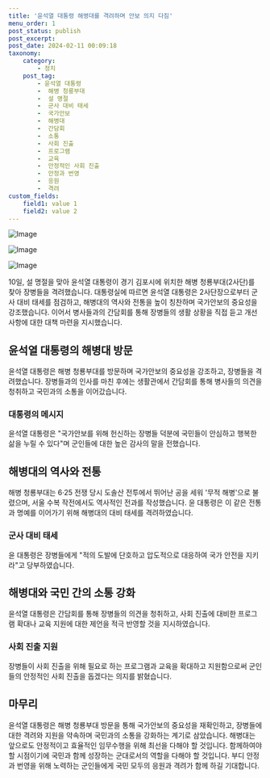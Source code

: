 ```yaml
---
title: '윤석열 대통령 해병대를 격려하며 안보 의지 다짐'
menu_order: 1
post_status: publish
post_excerpt: 
post_date: 2024-02-11 00:09:18
taxonomy:
    category:
        - 정치
    post_tag:
        - 윤석열 대통령
        -  해병 청룡부대
        -  설 명절
        -  군사 대비 태세
        -  국가안보
        -  해병대
        -  간담회
        -  소통
        -  사회 진출
        -  프로그램
        -  교육
        -  안정적인 사회 진출
        -  안정과 번영
        -  응원
        -  격려
custom_fields:
    field1: value 1
    field2: value 2
---
```


![Image](https://imgnews.pstatic.net/image/025/2024/02/10/0003340717_001_20240210195701067.jpg?type=w647)

![Image](https://imgnews.pstatic.net/image/025/2024/02/10/0003340717_002_20240210195701112.jpg?type=w647)

![Image](https://imgnews.pstatic.net/image/025/2024/02/10/0003340717_003_20240210195701145.jpg?type=w647)

10일, 설 명절을 맞아 윤석열 대통령이 경기 김포시에 위치한 해병 청룡부대(2사단)를 찾아 장병들을 격려했습니다. 대통령실에 따르면 윤석열 대통령은 2사단장으로부터 군사 대비 태세를 점검하고, 해병대의 역사와 전통을 높이 칭찬하며 국가안보의 중요성을 강조했습니다. 이어서 병사들과의 간담회를 통해 장병들의 생활 상황을 직접 듣고 개선 사항에 대한 대책 마련을 지시했습니다.
## 윤석열 대통령의 해병대 방문
윤석열 대통령은 해병 청룡부대를 방문하며 국가안보의 중요성을 강조하고, 장병들을 격려했습니다. 장병들과의 인사를 마친 후에는 생활관에서 간담회를 통해 병사들의 의견을 청취하고 국민과의 소통을 이어갔습니다.
### 대통령의 메시지
윤석열 대통령은 "국가안보를 위해 헌신하는 장병들 덕분에 국민들이 안심하고 행복한 삶을 누릴 수 있다"며 군인들에 대한 높은 감사의 말을 전했습니다.
## 해병대의 역사와 전통
해병 청룡부대는 6·25 전쟁 당시 도솔산 전투에서 뛰어난 공을 세워 '무적 해병'으로 불렸으며, 서울 수복 작전에서도 역사적인 전과를 작성했습니다. 윤 대통령은 이 같은 전통과 명예를 이어가기 위해 해병대의 대비 태세를 격려하였습니다.
### 군사 대비 태세
윤 대통령은 장병들에게 "적의 도발에 단호하고 압도적으로 대응하여 국가 안전을 지키라"고 당부하였습니다.
## 해병대와 국민 간의 소통 강화
윤석열 대통령은 간담회를 통해 장병들의 의견을 청취하고, 사회 진출에 대비한 프로그램 확대나 교육 지원에 대한 제언을 적극 반영할 것을 지시하였습니다.
### 사회 진출 지원
장병들이 사회 진출을 위해 필요로 하는 프로그램과 교육을 확대하고 지원함으로써 군인들의 안정적인 사회 진출을 돕겠다는 의지를 밝혔습니다.
## 마무리
윤석열 대통령은 해병 청룡부대 방문을 통해 국가안보의 중요성을 재확인하고, 장병들에 대한 격려와 지원을 약속하며 국민과의 소통을 강화하는 계기로 삼았습니다. 해병대는 앞으로도 안정적이고 효율적인 임무수행을 위해 최선을 다해야 할 것입니다. 함께하여야 할 시점이기에 국민과 함께 성장하는 군대로서의 역할을 다해야 할 것입니다. 부디 안정과 번영을 위해 노력하는 군인들에게 국민 모두의 응원과 격려가 함께 하길 기대합니다.
